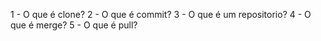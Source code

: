 1 - O que é clone?
2 - O que é commit?
3 - O que é um repositorio?
4 - O que é merge?
5 - O que é pull?